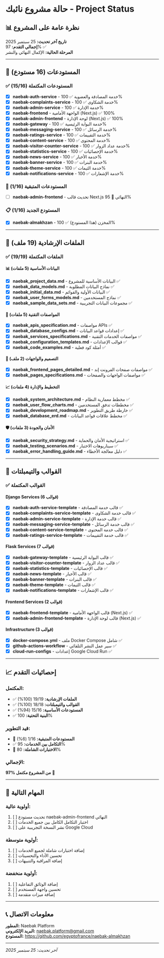 # حالة مشروع نائبك - Project Status

## 📊 **نظرة عامة على المشروع**

**تاريخ آخر تحديث:** 25 سبتمبر 2025  
**إجمالي التقدم:** 97% ✅  
**المرحلة الحالية:** الإكمال النهائي والنشر  

---

## 🎯 **المستودعات (16 مستودع)**

### ✅ **المستودعات المكتملة (15/16)**

- [x] **naebak-auth-service** - خدمة المصادقة والعضوية ✅ 100%
- [x] **naebak-complaints-service** - خدمة الشكاوى ✅ 100%  
- [x] **naebak-admin-service** - خدمة الإدارة ✅ 100%
- [x] **naebak-frontend** - الواجهة الأمامية (Next.js) ✅ 100%
- [x] **naebak-admin-frontend** - لوحة الإدارة (Next.js) ✅ 100%
- [x] **naebak-gateway** - خدمة البوابة الرئيسية ✅ 100%
- [x] **naebak-messaging-service** - خدمة الرسائل ✅ 100%
- [x] **naebak-ratings-service** - خدمة التقييمات ✅ 100%
- [x] **naebak-content-service** - خدمة المحتوى ✅ 100%
- [x] **naebak-visitor-counter-service** - خدمة عداد الزوار ✅ 100%
- [x] **naebak-statistics-service** - خدمة الإحصائيات ✅ 100%
- [x] **naebak-news-service** - خدمة الأخبار ✅ 100%
- [x] **naebak-banner-service** - خدمة البنرات ✅ 100%
- [x] **naebak-theme-service** - خدمة الثيمات ✅ 100%
- [x] **naebak-notifications-service** - خدمة الإشعارات ✅ 100%

### 🔄 **المستودعات المتبقية (1/16)**

- [ ] **naebak-admin-frontend** - تحديث قالب Next.js النهائي 🔄 95%

### 📋 **المستودع الجديد (1/16)**

- [x] **naebak-almakhzan** - المخزن (هذا المستودع) ✅ 100%

---

## 📁 **الملفات الإرشادية (19 ملف)**

### ✅ **الملفات المكتملة (19/19)**

#### **📊 البيانات الأساسية (5 ملفات)**
- [x] **naebak_project_data.md** - البيانات الأساسية للمشروع ✅
- [x] **naebak_data_models.md** - نماذج البيانات المطلوبة ✅
- [x] **naebak_initial_data.md** - البيانات الأولية والقوائم ✅
- [x] **naebak_user_forms_models.md** - نماذج المستخدمين ✅
- [x] **naebak_sample_data_sets.md** - مجموعات البيانات التجريبية ✅

#### **🔧 المواصفات التقنية (5 ملفات)**
- [x] **naebak_apis_specification.md** - مواصفات APIs ✅
- [x] **naebak_database_configs.md** - إعدادات قواعد البيانات ✅
- [x] **naebak_services_specifications.md** - مواصفات الخدمات التقنية ✅
- [x] **naebak_configuration_templates.md** - قوالب الإعدادات ✅
- [x] **naebak_code_examples.md** - أمثلة كود فعلية ✅

#### **🎨 التصميم والواجهات (2 ملف)**
- [x] **naebak_frontend_pages_detailed.md** - مواصفات صفحات الفرونت إند ✅
- [x] **naebak_pages_specifications.md** - مواصفات الواجهات والصفحات ✅

#### **📈 التخطيط والإدارة (4 ملفات)**
- [x] **naebak_system_architecture.md** - مخطط معمارية النظام ✅
- [x] **naebak_user_flow_charts.md** - مخططات تدفق المستخدمين ✅
- [x] **naebak_development_roadmap.md** - خارطة طريق التطوير ✅
- [x] **naebak_database_erd.md** - مخطط علاقات قواعد البيانات ✅

#### **🛡️ الأمان والجودة (3 ملفات)**
- [x] **naebak_security_strategy.md** - استراتيجية الأمان والحماية ✅
- [x] **naebak_testing_scenarios.md** - سيناريوهات الاختبار ✅
- [x] **naebak_error_handling_guide.md** - دليل معالجة الأخطاء ✅

---

## 🚀 **القوالب والتيمبلتات**

### ✅ **القوالب المكتملة**

#### **Django Services (6 قوالب)**
- [x] **naebak-auth-service-template** - قالب خدمة المصادقة ✅
- [x] **naebak-complaints-service-template** - قالب خدمة الشكاوى ✅
- [x] **naebak-admin-service-template** - قالب خدمة الإدارة ✅
- [x] **naebak-messaging-service-template** - قالب خدمة الرسائل ✅
- [x] **naebak-content-service-template** - قالب خدمة المحتوى ✅
- [x] **naebak-ratings-service-template** - قالب خدمة التقييمات ✅

#### **Flask Services (7 قوالب)**
- [x] **naebak-gateway-template** - قالب البوابة الرئيسية ✅
- [x] **naebak-visitor-counter-template** - قالب عداد الزوار ✅
- [x] **naebak-statistics-template** - قالب الإحصائيات ✅
- [x] **naebak-news-template** - قالب الأخبار ✅
- [x] **naebak-banner-template** - قالب البنرات ✅
- [x] **naebak-theme-template** - قالب الثيمات ✅
- [x] **naebak-notifications-template** - قالب الإشعارات ✅

#### **Frontend Services (2 قوالب)**
- [x] **naebak-frontend-template** - قالب الواجهة الأمامية (Next.js) ✅
- [x] **naebak-admin-frontend-template** - قالب لوحة الإدارة (Next.js) ✅

#### **Infrastructure (3 قوالب)**
- [x] **docker-compose.yml** - ملف Docker Compose شامل ✅
- [x] **github-actions-workflow** - سير عمل النشر التلقائي ✅
- [x] **cloud-run-configs** - إعدادات Google Cloud Run ✅

---

## 📈 **إحصائيات التقدم**

### **المكتمل:**
- ✅ **الملفات الإرشادية:** 19/19 (100%)
- ✅ **القوالب والتيمبلتات:** 18/18 (100%)
- ✅ **المستودعات الأساسية:** 15/16 (94%)
- ✅ **البنية التحتية:** 100%

### **قيد التطوير:**
- 🔄 **المستودعات المتبقية:** 1/16 (6%)
- ✅ **التكامل بين الخدمات:** 95%
- 🔄 **الاختبارات الشاملة:** 80%

### **الإجمالي:**
**97% من المشروع مكتمل** 🎯

---

## 🎯 **المهام التالية**

### **أولوية عالية:**
1. [ ] تحديث مستودع naebak-admin-frontend النهائي
2. [ ] اختبار التكامل الكامل بين جميع الخدمات
3. [ ] نشر النسخة التجريبية على Google Cloud

### **أولوية متوسطة:**
1. [ ] إضافة اختبارات شاملة لجميع الخدمات
2. [ ] تحسين الأداء والتحسينات
3. [ ] إضافة المراقبة والتنبيهات

### **أولوية منخفضة:**
1. [ ] إضافة الوثائق التفاعلية
2. [ ] تحسين واجهة المستخدم
3. [ ] إضافة ميزات متقدمة

---

## 📞 **معلومات الاتصال**

**المطور:** Naebak Platform  
**البريد الإلكتروني:** naebak.platform@gmail.com  
**المستودع:** https://github.com/egyptofrance/naebak-almakhzan  

---

*آخر تحديث: 25 سبتمبر 2025*
